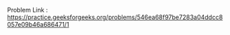 Problem Link : https://practice.geeksforgeeks.org/problems/546ea68f97be7283a04ddcc8057e09b46a686471/1